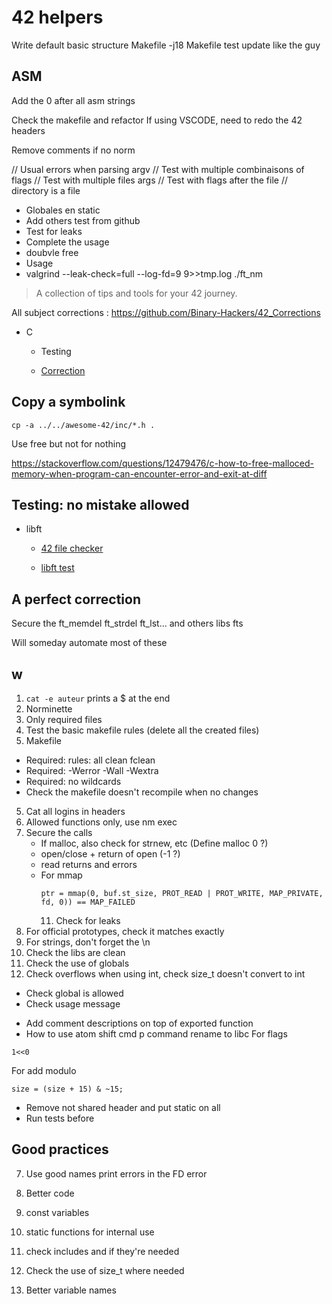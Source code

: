 # 42 helpers

Write default basic structure
Makefile -j18
Makefile test update like the guy

ASM
-
Add the 0 after all asm strings

Check the makefile and refactor
If using VSCODE, need to redo the  42 headers


Remove comments if no norm

// Usual errors when parsing argv
// Test with multiple combinaisons of flags
// Test with multiple files args
// Test with flags after the file
// directory is a file
- Globales en static
- Add others test from github
- Test for leaks
- Complete the usage
- doubvle free
- Usage
- valgrind --leak-check=full --log-fd=9 9>>tmp.log ./ft_nm

> A collection of tips and tools for your 42 journey.

All subject corrections : https://github.com/Binary-Hackers/42_Corrections

- C

  - Testing

  - [Correction](#a-perfect-correction)

## Copy a symbolink
```
cp -a ../../awesome-42/inc/*.h .
```

Use free but not for nothing

https://stackoverflow.com/questions/12479476/c-how-to-free-malloced-memory-when-program-can-encounter-error-and-exit-at-diff

## Testing: no mistake allowed

- libft

  - [42 file checker](https://github.com/jgigault/42FileChecker)

  - [libft test](https://github.com/jtoty/Libftest)

## A perfect correction

Secure the ft_memdel ft_strdel ft_lst... and others libs fts

Will someday automate most of these

## w

1. `cat -e auteur` prints a $ at the end
2. Norminette
3. Only required files
2. Test the basic makefile rules (delete all the created files)
3. Makefile
- Required: rules: all clean fclean
- Required: -Werror -Wall -Wextra
- Required: no wildcards
- Check the makefile doesn't recompile when no changes
5. Cat all logins in headers
8. Allowed functions only, use nm exec
10. Secure the calls
    - If malloc, also check for strnew, etc (Define malloc 0 ?)
    - open/close + return of open (-1 ?)
    - read returns and errors
    - For mmap
      ```
      ptr = mmap(0, buf.st_size, PROT_READ | PROT_WRITE, MAP_PRIVATE, fd, 0)) == MAP_FAILED
      ```
      11. Check for leaks
12. For official prototypes, check it matches exactly
13. For strings, don't forget the \n
14. Check the libs are clean
15. Check the use of globals
222. Check overflows when using int, check size_t doesn't convert to int


- Check global is allowed
- Check usage message
+ Add comment descriptions on top of exported function
+ How to use atom shift cmd p command
rename to libc
For flags
```
1<<0
```

For add modulo
```
size = (size + 15) & ~15;
```

- Remove not shared header and put static on all
- Run tests before
## Good practices
7. Use good names
print errors  in the FD error

16. Better code

17. const variables

18. static functions for internal use

19. check includes and if they're needed

20. Check the use of size_t where needed
21. Better variable names
